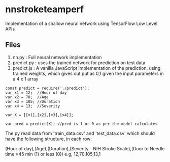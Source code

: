 # nnstroketeamperf
Implementation of a shallow neural network using TensorFlow Low Level  APIs
## Files
1. nn.py : Full neural network implementation
2. predict.py : uses the trained network for prediction on test data
3. predict.js :  A vanilla JavaScript implementation of the prediction, using trained weights, which gives out put as 0,1 given the input parameters in a 4 x 1 array

~~~~
const predict = require('./predict');
var x1 = 12;  //Hour of day
var x2 = 70;  //Age
var x3 = 105; //Duration
var x4 = 13;  //Severity

var X = [[x1],[x2],[x3],[x4]];

var pred = predict(X); //pred is 1 or 0 as per the model calculates

~~~~

The py read data from 'train_data.csv' and 'test_data.csv' which should have the following structure, in each row:

(Hour of day),(Age),(Duration),(Severity - NIH Stroke Scale),(Door to Needle time >45 min (1) or less (0))
e.g,
12,70,105,13,1
